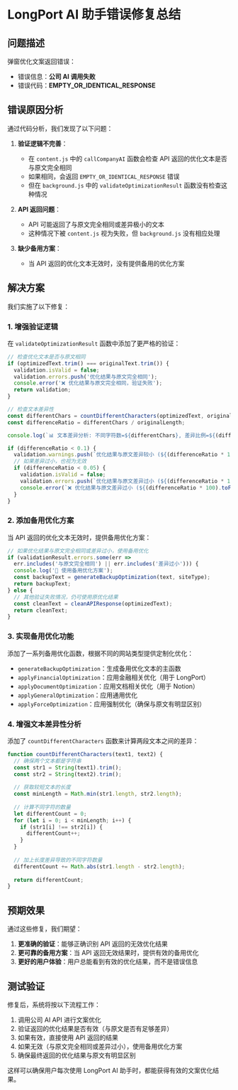 # LongPort AI 助手错误修复总结

## 问题描述

弹窗优化文案返回错误：
- 错误信息：**公司 AI 调用失败**
- 错误代码：**EMPTY_OR_IDENTICAL_RESPONSE**

## 错误原因分析

通过代码分析，我们发现了以下问题：

1. **验证逻辑不完善**：
   - 在 `content.js` 中的 `callCompanyAI` 函数会检查 API 返回的优化文本是否与原文完全相同
   - 如果相同，会返回 `EMPTY_OR_IDENTICAL_RESPONSE` 错误
   - 但在 `background.js` 中的 `validateOptimizationResult` 函数没有检查这种情况

2. **API 返回问题**：
   - API 可能返回了与原文完全相同或差异极小的文本
   - 这种情况下被 `content.js` 视为失败，但 `background.js` 没有相应处理

3. **缺少备用方案**：
   - 当 API 返回的优化文本无效时，没有提供备用的优化方案

## 解决方案

我们实施了以下修复：

### 1. 增强验证逻辑

在 `validateOptimizationResult` 函数中添加了更严格的验证：

```javascript
// 检查优化文本是否与原文相同
if (optimizedText.trim() === originalText.trim()) {
  validation.isValid = false;
  validation.errors.push('优化结果与原文完全相同');
  console.error('❌ 优化结果与原文完全相同，验证失败');
  return validation;
}

// 检查文本差异性
const differentChars = countDifferentCharacters(optimizedText, originalText);
const differenceRatio = differentChars / originalLength;

console.log(`📊 文本差异分析: 不同字符数=${differentChars}, 差异比例=${(differenceRatio * 100).toFixed(2)}%`);

if (differenceRatio < 0.1) {
  validation.warnings.push(`优化结果与原文差异较小 (${(differenceRatio * 100).toFixed(2)}%)`);
  // 如果差异过小，也视为无效
  if (differenceRatio < 0.05) {
    validation.isValid = false;
    validation.errors.push(`优化结果与原文差异过小 (${(differenceRatio * 100).toFixed(2)}%)`);
    console.error(`❌ 优化结果与原文差异过小 (${(differenceRatio * 100).toFixed(2)}%)，验证失败`);
  }
}
```

### 2. 添加备用优化方案

当 API 返回的优化文本无效时，提供备用优化方案：

```javascript
// 如果优化结果与原文完全相同或差异过小，使用备用优化
if (validationResult.errors.some(err => 
  err.includes('与原文完全相同') || err.includes('差异过小'))) {
  console.log('🔄 使用备用优化方案');
  const backupText = generateBackupOptimization(text, siteType);
  return backupText;
} else {
  // 其他验证失败情况，仍可使用原优化结果
  const cleanText = cleanAPIResponse(optimizedText);
  return cleanText;
}
```

### 3. 实现备用优化功能

添加了一系列备用优化函数，根据不同的网站类型提供定制化优化：

- `generateBackupOptimization`：生成备用优化文本的主函数
- `applyFinancialOptimization`：应用金融相关优化（用于 LongPort）
- `applyDocumentOptimization`：应用文档相关优化（用于 Notion）
- `applyGeneralOptimization`：应用通用优化
- `applyForceOptimization`：应用强制优化（确保与原文有明显区别）

### 4. 增强文本差异性分析

添加了 `countDifferentCharacters` 函数来计算两段文本之间的差异：

```javascript
function countDifferentCharacters(text1, text2) {
  // 确保两个文本都是字符串
  const str1 = String(text1).trim();
  const str2 = String(text2).trim();
  
  // 获取较短文本的长度
  const minLength = Math.min(str1.length, str2.length);
  
  // 计算不同字符的数量
  let differentCount = 0;
  for (let i = 0; i < minLength; i++) {
    if (str1[i] !== str2[i]) {
      differentCount++;
    }
  }
  
  // 加上长度差异导致的不同字符数量
  differentCount += Math.abs(str1.length - str2.length);
  
  return differentCount;
}
```

## 预期效果

通过这些修复，我们期望：

1. **更准确的验证**：能够正确识别 API 返回的无效优化结果
2. **更可靠的备用方案**：当 API 返回无效结果时，提供有效的备用优化
3. **更好的用户体验**：用户总能看到有效的优化结果，而不是错误信息

## 测试验证

修复后，系统将按以下流程工作：

1. 调用公司 AI API 进行文案优化
2. 验证返回的优化结果是否有效（与原文是否有足够差异）
3. 如果有效，直接使用 API 返回的结果
4. 如果无效（与原文完全相同或差异过小），使用备用优化方案
5. 确保最终返回的优化结果与原文有明显区别

这样可以确保用户每次使用 LongPort AI 助手时，都能获得有效的文案优化结果。
